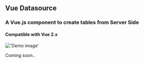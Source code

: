 ## Vue Datasource
### A Vue.js component to create tables from Server Side
#### Compatible with Vue 2.x

!['Demo image'](https://github.com/coderdiaz/vue-datasource/blob/master/screens/frame-chrome-mac.png?raw=true)

Coming soon..
